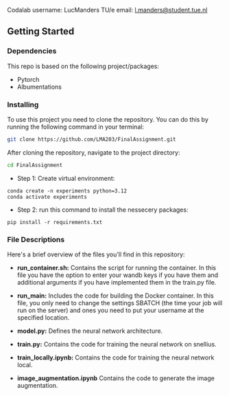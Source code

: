 Codalab username: LucManders
TU/e email: l.manders@student.tue.nl

## Getting Started

### Dependencies

This repo is based on the following project/packages:
- Pytorch
- Albumentations

### Installing

To use this project you need to clone the repository. You can do this by running the following command in your terminal:

```bash
git clone https://github.com/LMA203/FinalAssignment.git
```

After cloning the repository, navigate to the project directory:

```bash
cd FinalAssignment
```

- Step 1: Create virtual environment:
  
```
conda create -n experiments python=3.12
conda activate experiments
```

- Step 2: run this command to install the nessecery packages:

```
pip install -r requirements.txt
```

### File Descriptions

Here's a brief overview of the files you'll find in this repository:

- **run_container.sh:** Contains the script for running the container. In this file you have the option to enter your wandb keys if you have them and additional arguments if you have implemented them in the train.py file.

  
- **run_main:** Includes the code for building the Docker container. In this file, you only need to change the settings SBATCH (the time your job will run on the server) and ones you need to put your username at the specified location.
  

- **model.py:** Defines the neural network architecture.
  
- **train.py:** Contains the code for training the neural network on snellius.

- **train_locally.ipynb:** Contains the code for training the neural network local.

- **image_augmentation.ipynb** Contains the code to generate the image augmentation.

